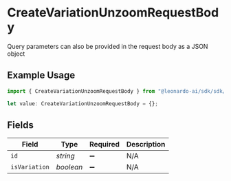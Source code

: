 # CreateVariationUnzoomRequestBody

Query parameters can also be provided in the request body as a JSON object

## Example Usage

```typescript
import { CreateVariationUnzoomRequestBody } from "@leonardo-ai/sdk/sdk/models/operations";

let value: CreateVariationUnzoomRequestBody = {};
```

## Fields

| Field              | Type               | Required           | Description        |
| ------------------ | ------------------ | ------------------ | ------------------ |
| `id`               | *string*           | :heavy_minus_sign: | N/A                |
| `isVariation`      | *boolean*          | :heavy_minus_sign: | N/A                |